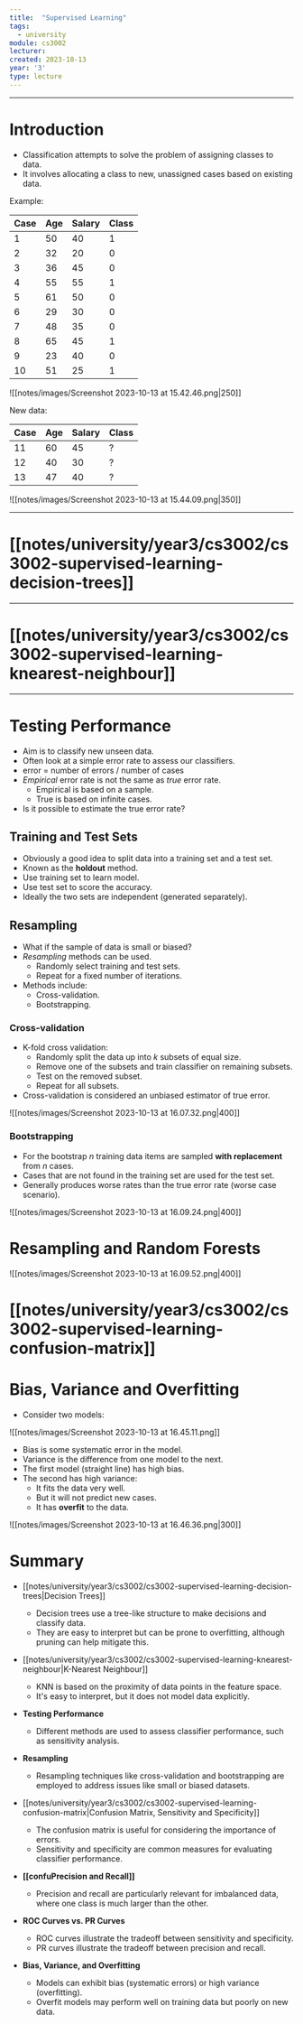 ```yaml
---
title:  "Supervised Learning"
tags:
  - university
module: cs3002
lecturer:
created: 2023-10-13
year: '3'
type: lecture
---
```

---
# Introduction

- Classification attempts to solve the problem of assigning classes to data.
- It involves allocating a class to new, unassigned cases based on existing data.

Example:

| Case | Age | Salary | Class |
| ---- | --- | ------ | ----- |
| 1    | 50  | 40     | 1     |
| 2    | 32  | 20     | 0     |
| 3    | 36  | 45     | 0     |
| 4    | 55  | 55     | 1     |
| 5    | 61  | 50     | 0     |
| 6    | 29  | 30     | 0     |
| 7    | 48  | 35     | 0     |
| 8    | 65  | 45     | 1     |
| 9    | 23  | 40     | 0     |
| 10   | 51  | 25     | 1     | 

![[notes/images/Screenshot 2023-10-13 at 15.42.46.png|250]]

New data:

| Case | Age | Salary | Class |
| ---- | --- | ------ | ----- |
| 11   | 60  | 45     | ?     |
| 12   | 40  | 30     | ?     |
| 13   | 47  | 40     | ?     | 

![[notes/images/Screenshot 2023-10-13 at 15.44.09.png|350]]

---
# [[notes/university/year3/cs3002/cs3002-supervised-learning-decision-trees]]

---
# [[notes/university/year3/cs3002/cs3002-supervised-learning-knearest-neighbour]]

---
# Testing Performance

- Aim is to classify new unseen data.
- Often look at a simple error rate to assess our classifiers.
- error = number of errors / number of cases
- *Empirical* error rate is not the same as *true* error rate.
    - Empirical is based on a sample.
    - True is based on infinite cases.
- Is it possible to estimate the true error rate?

## Training and Test Sets

- Obviously a good idea to split data into a training set and a test set.
- Known as the **holdout** method.
- Use training set to learn model.
- Use test set to score the accuracy.
- Ideally the two sets are independent (generated separately).

## Resampling

- What if the sample of data is small or biased?
- *Resampling* methods can be used.
    - Randomly select training and test sets.
    - Repeat for a fixed number of iterations.
- Methods include:
    - Cross-validation.
    - Bootstrapping.

### Cross-validation

- K-fold cross validation:
    - Randomly split the data up into $k$ subsets of equal size.
    - Remove one of the subsets and train classifier on remaining subsets.
    - Test on the removed subset.
    - Repeat for all subsets.
- Cross-validation is considered an unbiased estimator of true error.

![[notes/images/Screenshot 2023-10-13 at 16.07.32.png|400]]

### Bootstrapping

- For the bootstrap $n$ training data items are sampled **with replacement** from $n$ cases.
- Cases that are not found in the training set are used for the test set.
- Generally produces worse rates than the true error rate (worse case scenario).

![[notes/images/Screenshot 2023-10-13 at 16.09.24.png|400]]

# Resampling and Random Forests

![[notes/images/Screenshot 2023-10-13 at 16.09.52.png|400]]

# [[notes/university/year3/cs3002/cs3002-supervised-learning-confusion-matrix]]
# Bias, Variance and Overfitting
- Consider two models:

![[notes/images/Screenshot 2023-10-13 at 16.45.11.png]]

- Bias is some systematic error in the model.
- Variance is the difference from one model to the next.
- The first model (straight line) has high bias.
- The second has high variance:
    - It fits the data very well.
    - But it will not predict new cases.
    - It has **overfit** to the data.

![[notes/images/Screenshot 2023-10-13 at 16.46.36.png|300]]

# Summary
- [[notes/university/year3/cs3002/cs3002-supervised-learning-decision-trees|Decision Trees]]
    - Decision trees use a tree-like structure to make decisions and classify data.
    - They are easy to interpret but can be prone to overfitting, although pruning can help mitigate this.
    
- [[notes/university/year3/cs3002/cs3002-supervised-learning-knearest-neighbour|K-Nearest Neighbour]]
    - KNN is based on the proximity of data points in the feature space.
    - It's easy to interpret, but it does not model data explicitly.
    
- **Testing Performance**
    - Different methods are used to assess classifier performance, such as sensitivity analysis.
    
- **Resampling**
    - Resampling techniques like cross-validation and bootstrapping are employed to address issues like small or biased datasets.
    
- [[notes/university/year3/cs3002/cs3002-supervised-learning-confusion-matrix|Confusion Matrix, Sensitivity and Specificity]]
    - The confusion matrix is useful for considering the importance of errors.
    - Sensitivity and specificity are common measures for evaluating classifier performance.
    
- **[[confuPrecision and Recall]]**
    - Precision and recall are particularly relevant for imbalanced data, where one class is much larger than the other.
    
- **ROC Curves vs. PR Curves**
    - ROC curves illustrate the tradeoff between sensitivity and specificity.
    - PR curves illustrate the tradeoff between precision and recall.
    
- **Bias, Variance, and Overfitting**
    - Models can exhibit bias (systematic errors) or high variance (overfitting).
    - Overfit models may perform well on training data but poorly on new data.